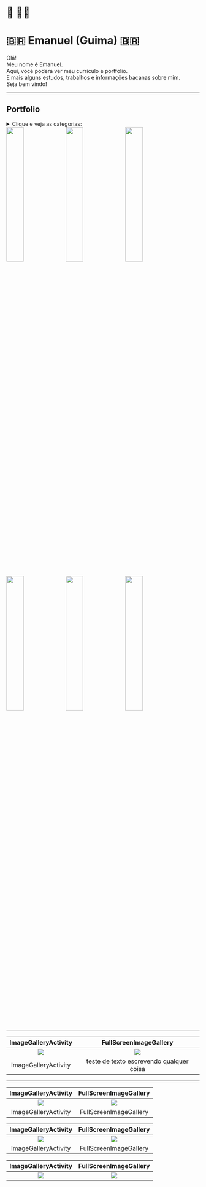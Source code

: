 # :construction: :construction_worker_man:
# :brazil: Emanuel (Guima) :brazil:
<p>
Olá!</br>
Meu nome é Emanuel.</br>
Aqui, você poderá ver meu currículo e portfolio.</br>
E mais alguns estudos, trabalhos e informações bacanas sobre mim.</br>
Seja bem vindo!
<!--<img align="right" width="150" height="150" src="https://github.com/3DGuima/3DGuima/blob/main/images/eu-icon-256x256-2020.png">-->
</p>

---

## Portfolio
<details>
<summary>Clique e veja as categorias:</summary>

- [About](#about)
- [Install](#install)
- [Usage](#usage)

</details>

<div>
<img src="https://cloud.githubusercontent.com/assets/4307137/10105283/251b6868-63ae-11e5-9918-b789d9d682ec.png" width="30%"></img> <img src="https://cloud.githubusercontent.com/assets/4307137/10105290/2a183f3a-63ae-11e5-9380-50d9f6d8afd6.png" width="30%"></img> <img src="https://cloud.githubusercontent.com/assets/4307137/10105284/26aa7ad4-63ae-11e5-88b7-bc523a095c9f.png" width="30%"></img> <img src="https://cloud.githubusercontent.com/assets/4307137/10105288/28698fae-63ae-11e5-8ba7-a62360a8e8a7.png" width="30%"></img> <img src="https://cloud.githubusercontent.com/assets/4307137/10105283/251b6868-63ae-11e5-9918-b789d9d682ec.png" width="30%"></img> <img src="https://cloud.githubusercontent.com/assets/4307137/10105290/2a183f3a-63ae-11e5-9380-50d9f6d8afd6.png" width="30%"></img> 
</div>

----

ImageGalleryActivity           |  FullScreenImageGallery
:-------------------------:|:-------------------------:
![](https://cloud.githubusercontent.com/assets/4307137/10105283/251b6868-63ae-11e5-9918-b789d9d682ec.png)  |  ![](https://cloud.githubusercontent.com/assets/4307137/10105290/2a183f3a-63ae-11e5-9380-50d9f6d8afd6.png)  |
ImageGalleryActivity           |  teste de texto escrevendo qualquer coisa |  FullScreenImageGallery

-----


ImageGalleryActivity           |  FullScreenImageGallery
:-------------------------:|:-------------------------:
![](https://cloud.githubusercontent.com/assets/4307137/10105283/251b6868-63ae-11e5-9918-b789d9d682ec.png)  |  ![](https://cloud.githubusercontent.com/assets/4307137/10105290/2a183f3a-63ae-11e5-9380-50d9f6d8afd6.png)
ImageGalleryActivity           |  FullScreenImageGallery

ImageGalleryActivity           |  FullScreenImageGallery
:-------------------------:|:-------------------------:
![](https://cloud.githubusercontent.com/assets/4307137/10105283/251b6868-63ae-11e5-9918-b789d9d682ec.png)  |  ![](https://cloud.githubusercontent.com/assets/4307137/10105290/2a183f3a-63ae-11e5-9380-50d9f6d8afd6.png)  |
ImageGalleryActivity           |  FullScreenImageGallery


ImageGalleryActivity           |  FullScreenImageGallery
:-------------------------:|:-------------------------:
![](https://raw.githubusercontent.com/lawloretienne/ImageGallery/master/images/ImageGallery_Screenshot_9.png)  |  ![](https://raw.githubusercontent.com/lawloretienne/ImageGallery/master/images/ImageGallery_Screenshot_10.png)
